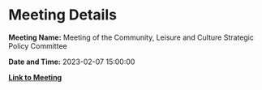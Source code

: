 # Meeting Details

**Meeting Name:** Meeting of the Community, Leisure and Culture Strategic Policy Committee

**Date and Time:** 2023-02-07 15:00:00

**[Link to Meeting](https://www.limerick.ie/council/whats-on/meeting-community-leisure-and-culture-strategic-policy-committee-16)**
